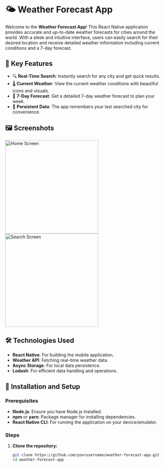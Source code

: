 # 🌤️ Weather Forecast App

Welcome to the **Weather Forecast App**! This React Native application provides accurate and up-to-date weather forecasts for cities around the world. With a sleek and intuitive interface, users can easily search for their desired location and receive detailed weather information including current conditions and a 7-day forecast.

## 🚀 Key Features

- 🔍 **Real-Time Search**: Instantly search for any city and get quick results.
- 🌡️ **Current Weather**: View the current weather conditions with beautiful icons and visuals.
- 📅 **7-Day Forecast**: Get a detailed 7-day weather forecast to plan your week.
- 💾 **Persistent Data**: The app remembers your last searched city for convenience.

## 🖼️ Screenshots

<img src="screenshot1.png" alt="Home Screen" width="300"/>
<img src="screenshot2.png" alt="Search Screen" width="300"/>

## 🛠️ Technologies Used

- **React Native**: For building the mobile application.
- **Weather API**: Fetching real-time weather data.
- **Async Storage**: For local data persistence.
- **Lodash**: For efficient data handling and operations.

## 📝 Installation and Setup

### Prerequisites

- **Node.js**: Ensure you have Node.js installed.
- **npm** or **yarn**: Package manager for installing dependencies.
- **React Native CLI**: For running the application on your device/emulator.

### Steps

1. **Clone the repository:**
   ```bash
   git clone https://github.com/yourusername/weather-forecast-app.git
   cd weather-forecast-app
